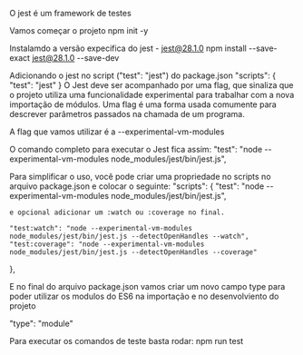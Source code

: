 O jest é um framework de testes

Vamos começar o projeto npm init -y

Instalamdo a versão expecifica do jest - jest@28.1.0
npm install --save-exact jest@28.1.0 --save-dev

Adicionando o jest no script ("test": "jest") do package.json
"scripts": {
    "test": "jest"
}
O Jest deve ser acompanhado por uma flag, que sinaliza que o projeto utiliza uma funcionalidade experimental para trabalhar com a nova importação de módulos. Uma flag é uma forma usada comumente para descrever parâmetros passados na chamada de um programa.

A flag que vamos utilizar é a --experimental-vm-modules

O comando completo para executar o Jest fica assim: "test": "node --experimental-vm-modules node_modules/jest/bin/jest.js",

Para simplificar o uso, você pode criar uma propriedade no scripts no arquivo package.json e colocar o seguinte:
"scripts": {
    "test": "node --experimental-vm-modules node_modules/jest/bin/jest.js",

    e opcional adicionar um :watch ou :coverage no final.

    "test:watch": "node --experimental-vm-modules node_modules/jest/bin/jest.js --detectOpenHandles --watch",
    "test:coverage": "node --experimental-vm-modules node_modules/jest/bin/jest.js --detectOpenHandles --coverage"
},

E no final do arquivo package.json vamos criar um novo campo type para poder utilizar os modulos do ES6 na importação e no desenvolviento do projeto

"type": "module"

Para executar os comandos de teste basta rodar:
npm run test